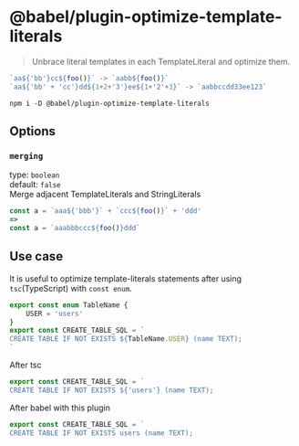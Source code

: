 # @babel/plugin-optimize-template-literals
> Unbrace literal templates in each TemplateLiteral and optimize them.

```js
`aa${'bb'}cc${foo()}` -> `aabb${foo()}`
`aa${'bb' + 'cc'}dd${1+2+'3'}ee${1+'2'+3}` -> `aabbccdd33ee123`
```

```shell
npm i -D @babel/plugin-optimize-template-literals
```


## Options

### `merging`
type: `boolean`  
default: `false`  
Merge adjacent TemplateLiterals and StringLiterals
```js
const a = `aaa${'bbb'}` + `ccc${foo()}` + 'ddd'
=>
const a = `aaabbbccc${foo()}ddd`
```


## Use case
It is useful to optimize template-literals statements after using `tsc`(TypeScript) with `const enum`.
```ts
export const enum TableName {
    USER = 'users'
}
export const CREATE_TABLE_SQL = `
CREATE TABLE IF NOT EXISTS ${TableName.USER} (name TEXT);
`
```
After tsc
```js
export const CREATE_TABLE_SQL = `
CREATE TABLE IF NOT EXISTS ${'users'} (name TEXT);
```
After babel with this plugin
```js
export const CREATE_TABLE_SQL = `
CREATE TABLE IF NOT EXISTS users (name TEXT);
```